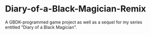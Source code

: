 # Diary-of-a-Black-Magician-Remix
A GBDK-programmed game project as well as a sequel for my series entitled “Diary of a Black Magician".
